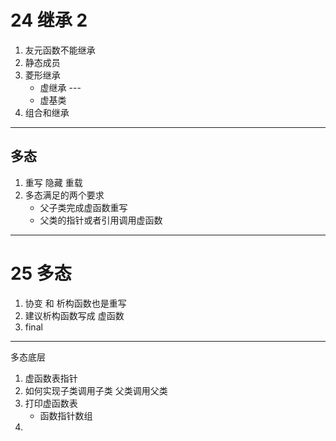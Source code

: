 # 24 继承 2

1. 友元函数不能继承
2. 静态成员
3. 菱形继承
   - 虚继承 ---
   - 虚基类
4. 组合和继承



---

## 多态

1. 重写 隐藏 重载
2. 多态满足的两个要求
   - 父子类完成虚函数重写
   - 父类的指针或者引用调用虚函数



---

# 25 多态 

1. 协变 和 析构函数也是重写
2. 建议析构函数写成 虚函数
3. final 



---

多态底层

1. 虚函数表指针
2. 如何实现子类调用子类 父类调用父类
3. 打印虚函数表
   - 函数指针数组
4. 